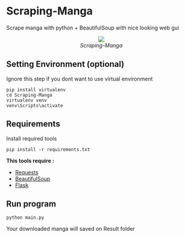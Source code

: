 # Scraping-Manga
Scrape manga with python + BeautifulSoup with nice looking web gui

<p align="center">
  <img src="demo/demo.gif"><br/>
  <i>Scraping-Manga</i>
</p>

## Setting Environment (optional)
Ignore this step if you dont want to use virtual environment
```
pip install virtualenv
cd Scraping-Manga
virtualenv venv
venv\Scripts\activate
```

## Requirements
Install required tools
```
pip install -r requirements.txt
```
**This tools require :**
- [Requests](https://github.com/psf/requests)
- [BeautifulSoup](https://www.crummy.com/software/BeautifulSoup)
- [Flask](https://github.com/pallets/flask)

## Run program
```
python main.py
```
Your downloaded manga will saved on Result folder
